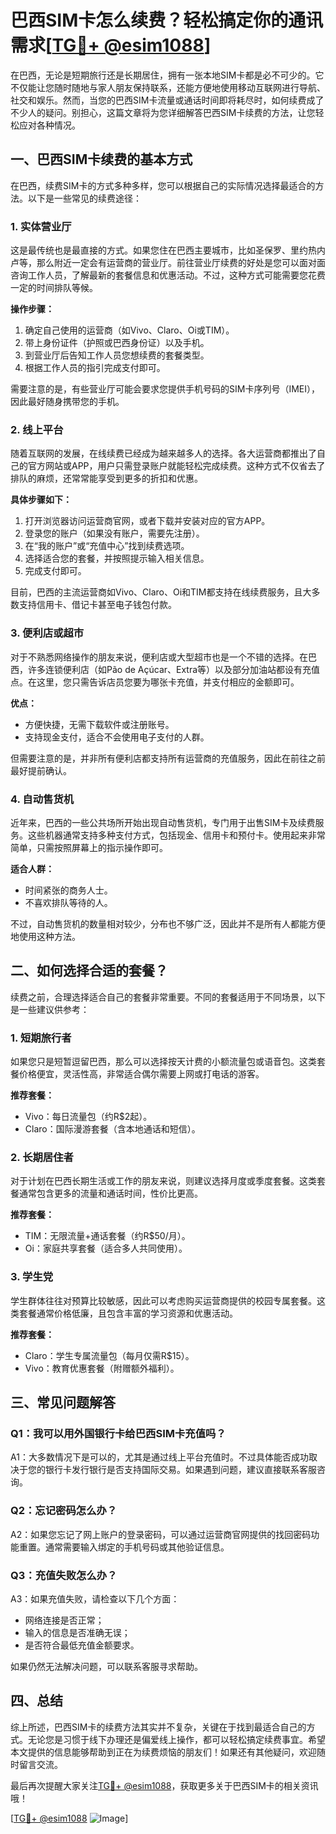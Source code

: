 # 巴西SIM卡怎么续费？轻松搞定你的通讯需求[[TG💪+ @esim1088](https://t.me/s/esim1088)]

在巴西，无论是短期旅行还是长期居住，拥有一张本地SIM卡都是必不可少的。它不仅能让您随时随地与家人朋友保持联系，还能方便地使用移动互联网进行导航、社交和娱乐。然而，当您的巴西SIM卡流量或通话时间即将耗尽时，如何续费成了不少人的疑问。别担心，这篇文章将为您详细解答巴西SIM卡续费的方法，让您轻松应对各种情况。

## 一、巴西SIM卡续费的基本方式

在巴西，续费SIM卡的方式多种多样，您可以根据自己的实际情况选择最适合的方法。以下是一些常见的续费途径：

### 1. **实体营业厅**
这是最传统也是最直接的方式。如果您住在巴西主要城市，比如圣保罗、里约热内卢等，那么附近一定会有运营商的营业厅。前往营业厅续费的好处是您可以面对面咨询工作人员，了解最新的套餐信息和优惠活动。不过，这种方式可能需要您花费一定的时间排队等候。

**操作步骤：**
1. 确定自己使用的运营商（如Vivo、Claro、Oi或TIM）。
2. 带上身份证件（护照或巴西身份证）以及手机。
3. 到营业厅后告知工作人员您想续费的套餐类型。
4. 根据工作人员的指引完成支付即可。

需要注意的是，有些营业厅可能会要求您提供手机号码的SIM卡序列号（IMEI），因此最好随身携带您的手机。

### 2. **线上平台**
随着互联网的发展，在线续费已经成为越来越多人的选择。各大运营商都推出了自己的官方网站或APP，用户只需登录账户就能轻松完成续费。这种方式不仅省去了排队的麻烦，还常常能享受到更多的折扣和优惠。

**具体步骤如下：**
1. 打开浏览器访问运营商官网，或者下载并安装对应的官方APP。
2. 登录您的账户（如果没有账户，需要先注册）。
3. 在“我的账户”或“充值中心”找到续费选项。
4. 选择适合您的套餐，并按照提示输入相关信息。
5. 完成支付即可。

目前，巴西的主流运营商如Vivo、Claro、Oi和TIM都支持在线续费服务，且大多数支持信用卡、借记卡甚至电子钱包付款。

### 3. **便利店或超市**
对于不熟悉网络操作的朋友来说，便利店或大型超市也是一个不错的选择。在巴西，许多连锁便利店（如Pão de Açúcar、Extra等）以及部分加油站都设有充值点。在这里，您只需告诉店员您要为哪张卡充值，并支付相应的金额即可。

**优点：**
- 方便快捷，无需下载软件或注册账号。
- 支持现金支付，适合不会使用电子支付的人群。

但需要注意的是，并非所有便利店都支持所有运营商的充值服务，因此在前往之前最好提前确认。

### 4. **自动售货机**
近年来，巴西的一些公共场所开始出现自动售货机，专门用于出售SIM卡及续费服务。这些机器通常支持多种支付方式，包括现金、信用卡和预付卡。使用起来非常简单，只需按照屏幕上的指示操作即可。

**适合人群：**
- 时间紧张的商务人士。
- 不喜欢排队等待的人。

不过，自动售货机的数量相对较少，分布也不够广泛，因此并不是所有人都能方便地使用这种方法。

## 二、如何选择合适的套餐？

续费之前，合理选择适合自己的套餐非常重要。不同的套餐适用于不同场景，以下是一些建议供参考：

### 1. **短期旅行者**
如果您只是短暂逗留巴西，那么可以选择按天计费的小额流量包或语音包。这类套餐价格便宜，灵活性高，非常适合偶尔需要上网或打电话的游客。

**推荐套餐：**
- Vivo：每日流量包（约R$2起）。
- Claro：国际漫游套餐（含本地通话和短信）。

### 2. **长期居住者**
对于计划在巴西长期生活或工作的朋友来说，则建议选择月度或季度套餐。这类套餐通常包含更多的流量和通话时间，性价比更高。

**推荐套餐：**
- TIM：无限流量+通话套餐（约R$50/月）。
- Oi：家庭共享套餐（适合多人共同使用）。

### 3. **学生党**
学生群体往往对预算比较敏感，因此可以考虑购买运营商提供的校园专属套餐。这类套餐通常价格低廉，且包含丰富的学习资源和优惠活动。

**推荐套餐：**
- Claro：学生专属流量包（每月仅需R$15）。
- Vivo：教育优惠套餐（附赠额外福利）。

## 三、常见问题解答

### Q1：我可以用外国银行卡给巴西SIM卡充值吗？
A1：大多数情况下是可以的，尤其是通过线上平台充值时。不过具体能否成功取决于您的银行卡发行银行是否支持国际交易。如果遇到问题，建议直接联系客服咨询。

### Q2：忘记密码怎么办？
A2：如果您忘记了网上账户的登录密码，可以通过运营商官网提供的找回密码功能重置。通常需要输入绑定的手机号码或其他验证信息。

### Q3：充值失败怎么办？
A3：如果充值失败，请检查以下几个方面：
- 网络连接是否正常；
- 输入的信息是否准确无误；
- 是否符合最低充值金额要求。

如果仍然无法解决问题，可以联系客服寻求帮助。

## 四、总结

综上所述，巴西SIM卡的续费方法其实并不复杂，关键在于找到最适合自己的方式。无论您是习惯于线下办理还是偏爱线上操作，都可以轻松搞定续费事宜。希望本文提供的信息能够帮助到正在为续费烦恼的朋友们！如果还有其他疑问，欢迎随时留言交流。

最后再次提醒大家关注[TG💪+ @esim1088](https://t.me/s/esim1088)，获取更多关于巴西SIM卡的相关资讯哦！

[[TG💪+ @esim1088](https://t.me/s/esim1088) ![Image](https://i.postimg.cc/4NQfJmqS/Snipaste-2025-05-13-00-14-12.png)]